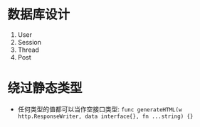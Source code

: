 # 数据库设计
1. User
2. Session
3. Thread
4. Post

# 绕过静态类型
- 任何类型的值都可以当作空接口类型: `func generateHTML(w http.ResponseWriter, data interface{}, fn ...string) {}`
